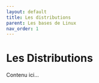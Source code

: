 ```yaml
---
layout: default
title: Les distributions
parent: Les bases de Linux
nav_order: 1
---
```


# Les Distributions

Contenu ici...
